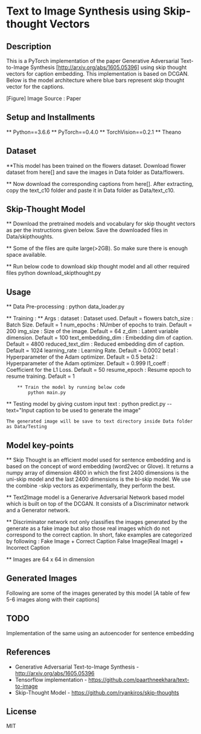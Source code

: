 # Text to Image Synthesis using Skip-thought Vectors

## Description
This is a PyTorch implementation of the paper Generative Adversarial Text-to-Image Synthesis [http://arxiv.org/abs/1605.05396] using skip thought vectors for caption embedding. This implementation is based on DCGAN. Below is the model architecture where blue bars represent skip thought vector for the captions.

[Figure]
Image Source : Paper

## Setup and Installments
  ** Python==3.6.6
  ** PyTorch==0.4.0
  ** TorchVision==0.2.1
  ** Theano

## Dataset
  **This model has been trained on the flowers dataset. Download flower dataset from here[] and save the images in Data folder as Data/flowers.
  
  ** Now download the corresponding captions from here[]. After extracting, copy the text_c10 folder and paste it in Data folder as Data/text_c10.

## Skip-Thought Model
  ** Download the pretrained models and vocabulary for skip thought vectors as per the instructions given below. Save the downloaded files in Data/skipthoughts.

  ** Some of the files are quite large(>2GB). So make sure there is enough space available.

  ** Run below code to download skip thought model and all other required files
  python download_skipthought.py


## Usage
  ** Data Pre-processing : 
  python data_loader.py

  ** Training : 
  		** Args :
  				dataset : Dataset used. Default = flowers
  				batch_size : Batch Size. Default = 1
  				num_epochs : NUmber of epochs to train. Default = 200
  				img_size : Size of the image. Default = 64
  				z_dim : Latent variable dimension. Default = 100
  				text_embedding_dim : Embedding dim of caption. Default = 4800
  				reduced_text_dim : Reduced embedding dim of caption. Default = 1024
  				learning_rate : Learning Rate. Default = 0.0002
  				beta1 : Hyperparameter of the Adam optimizer. Default = 0.5
  				beta2 : Hyperparameter of the Adam optimizer. Default = 0.999
  				l1_coeff : Coefficient for the L1 Loss. Default = 50
  				resume_epoch : Resume epoch to resume training. Default = 1

  		** Train the model by running below code
  			python main.py

  ** Testing model by giving custom input text :
  	  python predict.py --text="Input caption to be used to generate the image"

  	The generated image will be save to text directory inside Data folder as Data/Testing 

## Model key-points

  ** Skip Thought is an efficient model used for sentence embedding and is based on the concept of word
  embedding (word2vec or Glove). It returns a numpy array of dimension 4800 in which the first 2400
  dimensions is the uni-skip model and the last 2400 dimensions is the bi-skip model. We use the combine
  -skip vectors as experimentally, they perform the best.

  ** Text2Image model is a Generarive Adversarial Network based model which is built on top of the DCGAN.
  It consists of a Discriminator network and a Generator network.

  ** Discriminator network not only classifies the images generated by the generate as a fake image but also those real images which do not correspond to the correct caption. In short, fake examples are categorized by following :
  Fake Image + Correct Caption
  False Image(Real Image) + Incorrect Caption

  ** Images are 64 x 64 in dimension

## Generated Images
Following are some of the images generated by this model
[A table of few 5-6 images along with their captions]

## TODO
Implementation of the same using an autoencoder for sentence embedding


## References
  * Generative Adversarial Text-to-Image Synthesis - http://arxiv.org/abs/1605.05396
  * Tensorflow implementation - https://github.com/paarthneekhara/text-to-image
  * Skip-Thought Model - https://github.com/ryankiros/skip-thoughts


## License
MIT
